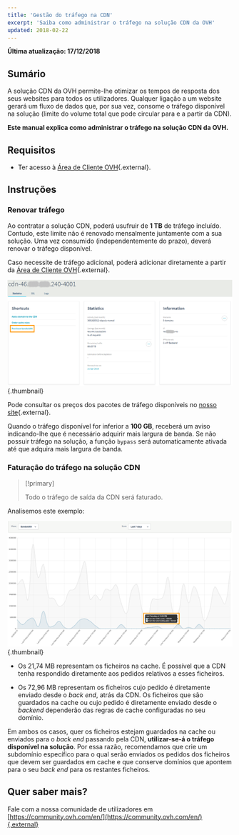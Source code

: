 ```yaml
---
title: 'Gestão do tráfego na CDN'
excerpt: 'Saiba como administrar o tráfego na solução CDN da OVH'
updated: 2018-02-22
---
```


**Última atualização: 17/12/2018**

## Sumário

A solução CDN da OVH permite-lhe otimizar os tempos de resposta dos seus websites para todos os utilizadores. Qualquer ligação a um website gerará um fluxo de dados que, por sua vez, consome o tráfego disponível na solução (limite do volume total que pode circular para e a partir da CDN).

**Este manual explica como administrar o tráfego na solução CDN da OVH.**


## Requisitos

- Ter acesso à [Área de Cliente OVH](https://www.ovh.com/auth/?action=gotomanager&from=https://www.ovh.pt/&ovhSubsidiary=pt){.external}.


## Instruções

### Renovar tráfego

Ao contratar a solução CDN, poderá usufruir de **1 TB** de tráfego incluído. Contudo, este limite não é renovado mensalmente juntamente com a sua solução. Uma vez consumido (independentemente do prazo), deverá renovar o tráfego disponível.

Caso necessite de tráfego adicional, poderá adicionar diretamente a partir da [Área de Cliente OVH](https://www.ovh.com/auth/?action=gotomanager&from=https://www.ovh.pt/&ovhSubsidiary=pt){.external}.

![Adquirir tráfego](images/add_quota.png){.thumbnail}


Pode consultar os preços dos pacotes de tráfego disponíveis no [nosso site](https://www.ovh.com/pt/cdn/infrastructure/){.external}.

Quando o tráfego disponível for inferior a **100 GB**, receberá um aviso indicando-lhe que é necessário adquirir mais largura de banda. Se não possuir tráfego na solução, a função `bypass` será automaticamente ativada até que adquira mais largura de banda.


### Faturação do tráfego na solução CDN

> [!primary]
>
> Todo o tráfego de saída da CDN será faturado.  
>

Analisemos este exemplo:

![Utilização do tráfego](images/quota_used.png){.thumbnail}


- Os 21,74 MB representam os ficheiros na cache. É possível que a CDN tenha respondido diretamente aos pedidos relativos a esses ficheiros.

- Os 72,96 MB representam os ficheiros cujo pedido é diretamente enviado desde o *back end*, atrás da CDN. Os ficheiros que são guardados na cache ou cujo pedido é diretamente enviado desde o *backend* dependerão das regras de cache configuradas no seu domínio.


Em ambos os casos, quer os ficheiros estejam guardados na cache ou enviados para o *back end* passando pela CDN, **utilizar-se-á o tráfego disponível na solução**. Por essa razão, recomendamos que crie um subdomínio específico para o qual serão enviados os pedidos dos ficheiros que devem ser guardados em cache e que conserve domínios que apontem para o seu *back end* para os restantes ficheiros.


## Quer saber mais?

Fale com a nossa comunidade de utilizadores em [https://community.ovh.com/en/](https://community.ovh.com/en/){.external}